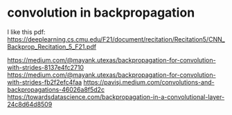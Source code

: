 # convolution in backpropagation

I like this pdf: https://deeplearning.cs.cmu.edu/F21/document/recitation/Recitation5/CNN_Backprop_Recitation_5_F21.pdf

https://medium.com/@mayank.utexas/backpropagation-for-convolution-with-strides-8137e4fc2710
https://medium.com/@mayank.utexas/backpropagation-for-convolution-with-strides-fb2f2efc4faa
https://pavisj.medium.com/convolutions-and-backpropagations-46026a8f5d2c
https://towardsdatascience.com/backpropagation-in-a-convolutional-layer-24c8d64d8509
